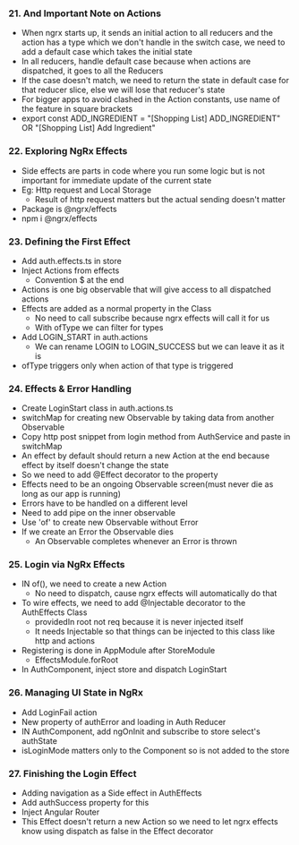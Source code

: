 ### 21. And Important Note on Actions

* When ngrx starts up, it sends an initial action to all reducers and the action has a type which we don't handle in the switch case, we need to add a default case which takes the initial state
* In all reducers, handle default case because when actions are dispatched, it goes to all the Reducers
* If the case doesn't match, we need to return the state in default case for that reducer slice, else we will lose that reducer's state
* For bigger apps to avoid clashed in the Action constants, use name of the feature in square brackets
* export const ADD_INGREDIENT = "[Shopping List] ADD_INGREDIENT" OR "[Shopping List] Add Ingredient"

### 22. Exploring NgRx Effects

* Side effects are parts in code where you run some logic but is not important for immediate update of the current state
* Eg: Http request and Local Storage
  * Result of http request matters but the actual sending doesn't matter
* Package is @ngrx/effects
* npm i @ngrx/effects

### 23. Defining the First Effect

* Add auth.effects.ts in store
* Inject Actions from effects
  * Convention $ at the end
* Actions is one big observable that will give access to all dispatched actions
* Effects are added as a normal property in the Class
  * No need to call subscribe because ngrx effects will call it for us
  * With ofType we can filter for types
* Add LOGIN_START in auth.actions
  * We can rename LOGIN to LOGIN_SUCCESS but we can leave it as it is
* ofType triggers only when action of that type is triggered

### 24. Effects & Error Handling

* Create LoginStart class in auth.actions.ts
* switchMap for creating new Observable by taking data from another Observable
* Copy http post snippet from login method from AuthService and paste in switchMap
* An effect by default should return a new Action at the end because effect by itself doesn't change the state
* So we need to add @Effect decorator to the property
* Effects need to be an ongoing Observable screen(must never die as long as our app is running)
* Errors have to be handled on a different level
* Need to add pipe on the inner observable
* Use 'of' to create new Observable without Error
* If we create an Error the Observable dies
  * An Observable completes whenever an Error is thrown

### 25. Login via NgRx Effects

* IN of(), we need to create a new Action
  * No need to dispatch, cause ngrx effects will automatically do that
* To wire effects, we need to add @Injectable decorator to the AuthEffects Class
  * providedIn root not req because it is never injected itself
  * It needs Injectable so that things can be injected to this class like http and actions
* Registering is done in AppModule after StoreModule
  * EffectsModule.forRoot
* In AuthComponent, inject store and dispatch LoginStart

### 26. Managing UI State in NgRx

* Add LoginFail action
* New property of authError and loading in Auth Reducer
* IN AuthComponent, add ngOnInit and subscribe to store select's authState
* isLoginMode matters only to the Component so is not added to the store

### 27. Finishing the Login Effect

* Adding navigation as a Side effect in AuthEffects
* Add authSuccess property for this
* Inject Angular Router
* This Effect doesn't return a new Action so we need to let ngrx effects know using dispatch as false in the Effect decorator